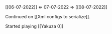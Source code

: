 [[06-07-2022]] $\Leftarrow$ 07-07-2022 $\Rightarrow$ [[08-07-2022]]

Continued on [[Xml configs to serialize]].

Started playing [[Yakuza 0]]